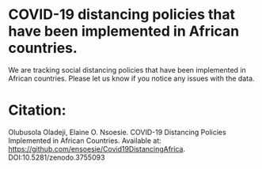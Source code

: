 # COVID-19 distancing policies that have been implemented in African countries. 

We are tracking social distancing policies that have been implemented in African countries. Please let us know if you notice any issues with the data.  


# Citation: 
Olubusola Oladeji, Elaine O. Nsoesie. COVID-19 Distancing Policies Implemented in African Countries. Available at: https://github.com/ensoesie/Covid19DistancingAfrica. DOI:10.5281/zenodo.3755093





